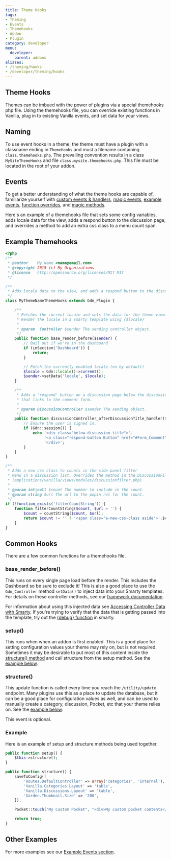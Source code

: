 ```yaml
---
title: Theme Hooks
tags:
- Theming
- Events
- Themehooks
- Addon
- Plugin
category: developer
menu:
  developer:
    parent: addons
aliases:
- /theming/hooks
- /developer/theming/hooks
---
```

## Theme Hooks

Themes can be imbued with the power of plugins via a special themehooks php file. Using the themehooks file, you can override existing functions in Vanilla, plug in to existing Vanilla events, and set data for your views.

## Naming

To use event hooks in a theme, the theme must have a plugin with a classname ending in `ThemeHooks` and must a filename containing `class.themehooks.php`. The prevailing convention results in a class `MySiteThemeHooks` and file `class.mysite.themehooks.php`. This file must be located in the root of your addon.

## Events

To get a better understanding of what the theme hooks are capable of, familiarize yourself with [custom events & handlers](/developer/addons/events-and-handlers), [magic events](/developer/addons/events-and-handlers/#magic-events), [example events](/developer/addons/events-and-handlers/#example-events), [function overrides](/developer/addons/function-overrides), and [magic methods](/developer/addons/events-and-handlers/#magic-methods).

Here's an example of a themehooks file that sets some config variables, adds locale data for the view, adds a respond button to the discussion page, and overrides a method to add an extra css class to a menu count span.

## Example Themehooks

```php
<?php
/**
 * @author    My Name <name@email.com>
 * @copyright 2015 (c) My Organizations
 * @license   http://opensource.org/licenses/MIT MIT
 */

/**
 * Adds locale data to the view, and adds a respond button to the discussion page.
 */
class MyThemeNameThemeHooks extends Gdn_Plugin {

    /**
     * Fetches the current locale and sets the data for the theme view.
     * Render the locale in a smarty template using {$locale}
     *
     * @param  Controller $sender The sending controller object.
     */
    public function base_render_before($sender) {
        // Bail out if we're in the dashboard
        if (inSection('Dashboard')) {
            return;
        }

        // Fetch the currently enabled locale (en by default)
        $locale = Gdn::locale()->current();
        $sender->setData('locale', $locale);
    }

    /**
     * Adds a 'respond' button on a discussion page below the discussion title
     * that links to the comment form.
     *
     * @param DiscussionController $sender The sending object.
     */
    public function discussionController_afterDiscussionTitle_handler($sender) {
        // Ensure the user is signed in.
        if (Gdn::session()) {
            echo '<div class="below-discussion-title">'.
                 '<a class="respond-button Button" href="#Form_Comment">Respond</a>'.
                 '</div>';
        }
    }
}

/**
 * Adds a new css class to counts in the side panel filter
 * menu in a discussion list. Overrides the method in the DiscussionFilterModule
 * (applications/vanilla/views/modules/discussionfilter.php)
 *
 * @param int|null $count The number to include in the count.
 * @param string $url The url to the popin rel for the count.
 */
if (!function_exists('filterCountString')) {
    function filterCountString($count, $url = '') {
        $count = countString($count, $url);
        return $count != '' ? '<span class="a-new-css-class aside">'.$count.'</span>' : '';
    }
}
```


## Common Hooks

There are a few common functions for a themehooks file.

### base_render_before()

This runs on every single page load before the render. This includes the Dashboard so be sure to exclude it! This is also a good place to use the `Gdn_Controller` method `setData()` to inject data into your Smarty templates. For details on these controller methods, see our [framework documentation](/developer/framework/controllers/#setdata-and-data).

For information about using this injected data see [Accessing Controller Data with Smarty](/developer/smarty/#accessing-controller-data-with-smarty). If you're trying to verify that the data that is getting passed into the template, try out the [{debug} function](/developer/smarty/functions/#function-debug) in smarty.

### setup()

This runs when when an addon is first enabled. This is a good place for setting configuration values your theme may rely on, but is not required. Sometimes it may be desirable to put most of this content inside the [structure() method](#structure) and call structure from the setup method. See the [example below](#example).

### structure()

This update function is called every time you reach the `/utility/update` endpoint. Many plugins use this as a place to update the database, but it can be a good place for configuration values as well, and can be used to manually create a category, discussion, Pocket, etc that your theme relies on. See the [example below](#example).

This event is optional.

### Example

Here is an example of setup and structure methods being used together.
```php
public function setup() {
    $this->structure();
}

public function structure() {
    saveToConfig([
        'Routes.DefaultController' => array('categories', 'Internal'),
        'Vanilla.Categories.Layout' => 'table',
        'Vanilla.Discussions.Layout' => 'table',
        'Garden.Thumbnail.Size' => '200',
    ]);

    Pocket::touch("My Custom Pocket", "<div>My custom pocket contents</div>");

    return true;
}
```

## Other Examples

For more examples see our [Example Events section](/developer/addons/events-and-handlers/#example-events).
